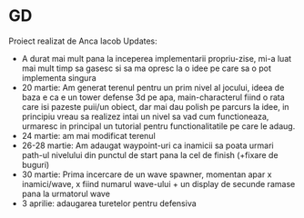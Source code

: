 # GD
Proiect realizat de Anca Iacob
Updates:
- A durat mai mult pana la inceperea implementarii propriu-zise, mi-a luat mai mult timp sa gasesc si sa ma opresc la o idee pe care sa o pot implementa singura 
- 20 martie: Am generat terenul pentru un prim nivel al jocului, ideea de baza e ca e un tower defense 3d pe apa, main-characterul fiind o rata care isi pazeste puii/un obiect, dar mai dau polish pe parcurs la idee, in principiu vreau sa realizez intai un nivel sa vad cum functioneaza, urmaresc in principal un tutorial pentru functionalitatile pe care le adaug.
- 24 martie: am mai modificat terenul
- 26-28 martie: Am adaugat waypoint-uri ca inamicii sa poata urmari path-ul nivelului din punctul de start pana la cel de finish (+fixare de buguri)
- 30 martie: Prima incercare de un wave spawner, momentan apar x inamici/wave, x fiind numarul wave-ului + un display de secunde ramase pana la urmatorul wave
- 3 aprilie: adaugarea turetelor pentru defensiva

